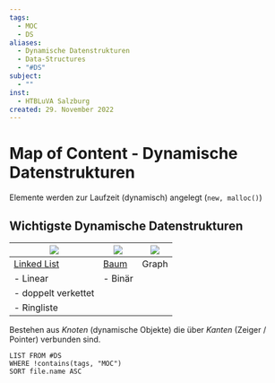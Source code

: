 ```yaml
---
tags:
  - MOC
  - DS
aliases:
  - Dynamische Datenstrukturen
  - Data-Structures
  - "#DS"
subject:
  - ""
inst:
  - HTBLuVA Salzburg
created: 29. November 2022
---
```


# Map of Content - Dynamische Datenstrukturen

Elemente werden zur Laufzeit (dynamisch) angelegt (`new, malloc()`) 

## Wichtigste Dynamische Datenstrukturen

| ![](Pasted%20image%2020240424104819.png) | ![](Pasted%20image%2020240424104823.png) | ![](Pasted%20image%2020240424104827.png) |
| ---------------------------------------- | ---------------------------------------- | ---------------------------------------- |
| [Linked List](Linked%20Lists.md)                                    | [Baum](Tree.md)                          | Graph                                    |
| - Linear                                 | - Binär                                         |                                          |
| - doppelt verkettet                      |                                          |                                          |
| - Ringliste                              |                                          |                                          |

Bestehen aus *Knoten* (dynamische Objekte) die über *Kanten* (Zeiger / Pointer) verbunden sind.

```dataview
LIST FROM #DS
WHERE !contains(tags, "MOC") 
SORT file.name ASC
```

